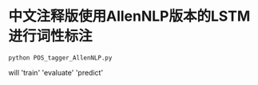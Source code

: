 # 中文注释版使用AllenNLP版本的LSTM进行词性标注
```
python POS_tagger_AllenNLP.py
```
will 'train' 'evaluate' 'predict'
